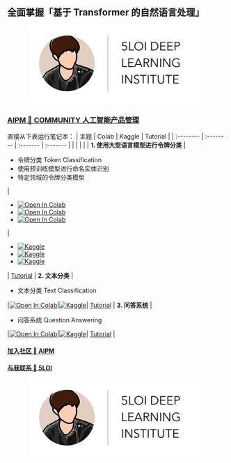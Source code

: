 ## 全面掌握「基于 Transformer 的自然语言处理」

<center><a href="https://5loi.com/about_loi"> <img src="Transformer_NLP/images/DLI_Header.png" alt="Header" style="width: 400px;"/> </a></center>

### [AIPM 🌿 COMMUNITY 人工智能产品管理](https://roadmaps.feishu.cn/wiki/RykrwFxPiiU4T7kZ63bc7Lqdnch)

直接从下表运行笔记本：
| 主题 | Colab | Kaggle | Tutorial |
| :-------- | :-------- | :------- | :------- |
| | | | |
**1. 使用大型语言模型进行令牌分类**
|<ul><li>令牌分类 Token Classification</li><li>使用预训练模型进行命名实体识别</li><li>特定领域的令牌分类模型</li></ul>|<ul><li>[![Open In Colab](https://colab.research.google.com/assets/colab-badge.svg)](https://colab.research.google.com/github/wuloi/5loi-Transformer-NLP/blob/zh/Transformer_NLP/zh/workshops/TokenClassification/00_introduction.ipynb)</li><li>[![Open In Colab](https://colab.research.google.com/assets/colab-badge.svg)](https://colab.research.google.com/github/wuloi/5loi-Transformer-NLP/blob/zh/Transformer_NLP/zh/workshops/TokenClassification/01_named_entity_recognition_with_pre-trained_model.ipynb)</li><li>[![Open In Colab](https://colab.research.google.com/assets/colab-badge.svg)](https://colab.research.google.com/github/wuloi/5loi-Transformer-NLP/blob/zh/Transformer_NLP/zh/workshops/TokenClassification/02_domain-specific_token_classification_model-trained_model.ipynb)</li></ul>|<ul><li>[![Kaggle](https://kaggle.com/static/images/open-in-kaggle.svg)](https://kaggle.com/kernels/welcome?src=https://github.com/wuloi/5loi-Transformer-NLP/blob/zh/Transformer_NLP/zh/workshops/TokenClassification/00_introduction.ipynb)</li><li>[![Kaggle](https://kaggle.com/static/images/open-in-kaggle.svg)](https://kaggle.com/kernels/welcome?src=https://github.com/wuloi/5loi-Transformer-NLP/blob/zh/Transformer_NLP/zh/workshops/TokenClassification/01_named_entity_recognition_with_pre-trained_model.ipynb)</li><li>[![Kaggle](https://kaggle.com/static/images/open-in-kaggle.svg)](https://kaggle.com/kernels/welcome?src=https://github.com/wuloi/5loi-Transformer-NLP/blob/zh/Transformer_NLP/zh/workshops/TokenClassification/02_domain-specific_token_classification_model.ipynb)</li></ul>| [Tutorial](Transformer_NLP/tutorials/Task1-TokenClassification.mp4) |
**2. 文本分类**
|<ul><li>文本分类 Text Classification</li></ul>|[![Open In Colab](https://colab.research.google.com/assets/colab-badge.svg)](https://colab.research.google.com/github/wuloi/5loi-Transformer-NLP/blob/zh/Transformer_NLP/zh/workshops/TextClassification/00_introduction.ipynb)|[![Kaggle](https://kaggle.com/static/images/open-in-kaggle.svg)](https://kaggle.com/kernels/welcome?src=https://github.com/wuloi/5loi-Transformer-NLP/blob/zh/Transformer_NLP/zh/workshops/TextClassification/00_introduction.ipynb)| [Tutorial](Transformer_NLP/tutorials/Task2-TextClassification.mp4) |
**3. 问答系统**
|<ul><li>问答系统 Question Answering</li></ul>|[![Open In Colab](https://colab.research.google.com/assets/colab-badge.svg)](https://colab.research.google.com/github/wuloi/5loi-Transformer-NLP/blob/zh/Transformer_NLP/zh/workshops/QuestionAnswering/00_introduction.ipynb)|[![Kaggle](https://kaggle.com/static/images/open-in-kaggle.svg)](https://kaggle.com/kernels/welcome?src=https://github.com/wuloi/5loi-Transformer-NLP/blob/zh/Transformer_NLP/zh/workshops/QuestionAnswering/00_introduction.ipynb)| [Tutorial](Transformer_NLP/tutorials/Task3-QuestionAnswering.mp4) |


#### [加入社区 🌿 AIPM](https://www.theforage.cn/community)
#### [与我联系 🐬 5LOI](https://5loi.com/about_loi)

<center><a href="https://5loi.com/about_loi"> <img src="Transformer_NLP/images/DLI_Header.png" alt="Header" style="width: 400px;"/> </a></center>
